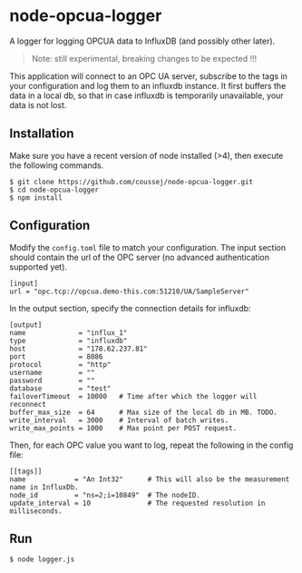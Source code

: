 # node-opcua-logger
A logger for logging OPCUA data to InfluxDB (and possibly other later).

> Note: still experimental, breaking changes to be expected !!!

This application will connect to an OPC UA server, subscribe to the tags in your configuration and log them to an influxdb instance. It first buffers the data in a local db, so that in case influxdb is temporarily unavailable, your data is not lost.

## Installation

Make sure you have a recent version of node installed (>4), then execute the following commands.

```
$ git clone https://github.com/coussej/node-opcua-logger.git
$ cd node-opcua-logger
$ npm install
```

## Configuration

Modify the `config.toml` file to match your configuration. The input section should contain the url of the OPC server (no advanced authentication supported yet).

```
[input]
url = "opc.tcp://opcua.demo-this.com:51210/UA/SampleServer"
```

In the output section, specify the connection details for influxdb:

```
[output]
name             = "influx_1"
type             = "influxdb"
host             = "178.62.237.81"
port             = 8086
protocol         = "http"
username         = ""
password         = ""
database         = "test"
failoverTimeout  = 10000   # Time after which the logger will reconnect
buffer_max_size  = 64      # Max size of the local db in MB. TODO.
write_interval   = 3000    # Interval of batch writes.
write_max_points = 1000    # Max point per POST request.
```

Then, for each OPC value you want to log, repeat the following in the config file:

```
[[tags]]
name            = "An Int32"      # This will also be the measurement name in InfluxDb.
node_id         = "ns=2;i=10849"  # The nodeID.
update_interval = 10              # The requested resolution in milliseconds.
```

## Run

```
$ node logger.js
```
